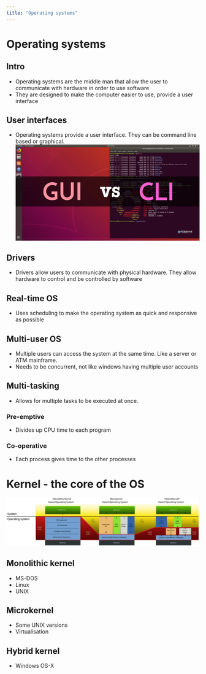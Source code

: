 ```yaml
---
title: "Operating systems"
---
```

# Operating systems
## Intro
- Operating systems are the middle man that allow the user to communicate with hardware in order to use software
- They are designed to make the computer easier to use, provide a user interface

## User interfaces
- Operating systems provide a user interface. They can be command line based or graphical.
![Pasted image 20220706093513.png](images/Pasted%20image%2020220706093513.png)
## Drivers
- Drivers allow users to communicate with physical hardware. They allow hardware to control and be controlled by software

## Real-time OS
- Uses scheduling to make the operating system as quick and responsive as possible

## Multi-user OS
- Multiple users can access the system at the same time. Like a server or ATM mainframe.
- Needs to be concurrent, not like windows having multiple user accounts

## Multi-tasking
- Allows for multiple tasks to be executed at once.
### Pre-emptive
- Divides up CPU time to each program
### Co-operative
- Each process gives time to the other processes

# Kernel - the core of the OS
![Pasted image 20220706100454.png](images/Pasted%20image%2020220706100454.png)
## Monolithic kernel
- MS-DOS
- Linux
- UNIX
## Microkernel
- Some UNIX versions
- Virtualisation
## Hybrid kernel
- Windows OS-X

